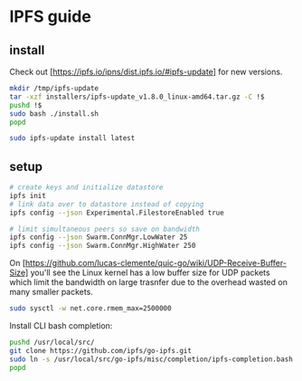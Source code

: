 # IPFS guide

## install

Check out [https://ipfs.io/ipns/dist.ipfs.io/#ipfs-update] for new versions.

```bash
mkdir /tmp/ipfs-update
tar -xzf installers/ipfs-update_v1.8.0_linux-amd64.tar.gz -C !$
pushd !$
sudo bash ./install.sh
popd

sudo ipfs-update install latest
```

## setup

```bash
# create keys and initialize datastore
ipfs init
# link data over to datastore instead of copying
ipfs config --json Experimental.FilestoreEnabled true

# limit simultaneous peers so save on bandwidth
ipfs config --json Swarm.ConnMgr.LowWater 25
ipfs config --json Swarm.ConnMgr.HighWater 250
```

On [https://github.com/lucas-clemente/quic-go/wiki/UDP-Receive-Buffer-Size] you'll see the Linux kernel has a low buffer size for UDP packets which limit the bandwidth on large trasnfer due to the overhead wasted on many smaller packets.

```bash
sudo sysctl -w net.core.rmem_max=2500000
```

Install CLI bash completion:

```bash
pushd /usr/local/src/
git clone https://github.com/ipfs/go-ipfs.git
sudo ln -s /usr/local/src/go-ipfs/misc/completion/ipfs-completion.bash /etc/bash_completion.d/ipfs-completion.bash
popd
```
